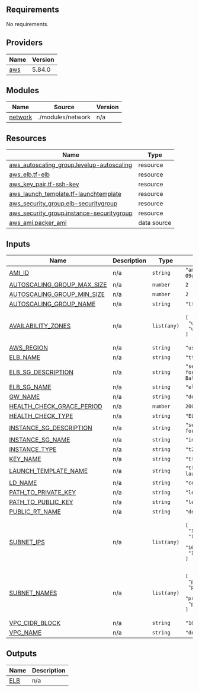 <!-- BEGIN_TF_DOCS -->
## Requirements

No requirements.

## Providers

| Name | Version |
|------|---------|
| <a name="provider_aws"></a> [aws](#provider\_aws) | 5.84.0 |

## Modules

| Name | Source | Version |
|------|--------|---------|
| <a name="module_network"></a> [network](#module\_network) | ./modules/network | n/a |

## Resources

| Name | Type |
|------|------|
| [aws_autoscaling_group.levelup-autoscaling](https://registry.terraform.io/providers/hashicorp/aws/latest/docs/resources/autoscaling_group) | resource |
| [aws_elb.tf-elb](https://registry.terraform.io/providers/hashicorp/aws/latest/docs/resources/elb) | resource |
| [aws_key_pair.tf-ssh-key](https://registry.terraform.io/providers/hashicorp/aws/latest/docs/resources/key_pair) | resource |
| [aws_launch_template.tf-launchtemplate](https://registry.terraform.io/providers/hashicorp/aws/latest/docs/resources/launch_template) | resource |
| [aws_security_group.elb-securitygroup](https://registry.terraform.io/providers/hashicorp/aws/latest/docs/resources/security_group) | resource |
| [aws_security_group.instance-securitygroup](https://registry.terraform.io/providers/hashicorp/aws/latest/docs/resources/security_group) | resource |
| [aws_ami.packer_ami](https://registry.terraform.io/providers/hashicorp/aws/latest/docs/data-sources/ami) | data source |

## Inputs

| Name | Description | Type | Default | Required |
|------|-------------|------|---------|:--------:|
| <a name="input_AMI_ID"></a> [AMI\_ID](#input\_AMI\_ID) | n/a | `string` | `"ami-09d3b3274b6c5d4aa"` | no |
| <a name="input_AUTOSCALING_GROUP_MAX_SIZE"></a> [AUTOSCALING\_GROUP\_MAX\_SIZE](#input\_AUTOSCALING\_GROUP\_MAX\_SIZE) | n/a | `number` | `2` | no |
| <a name="input_AUTOSCALING_GROUP_MIN_SIZE"></a> [AUTOSCALING\_GROUP\_MIN\_SIZE](#input\_AUTOSCALING\_GROUP\_MIN\_SIZE) | n/a | `number` | `2` | no |
| <a name="input_AUTOSCALING_GROUP_NAME"></a> [AUTOSCALING\_GROUP\_NAME](#input\_AUTOSCALING\_GROUP\_NAME) | n/a | `string` | `"tf-autoscaling"` | no |
| <a name="input_AVAILABILITY_ZONES"></a> [AVAILABILITY\_ZONES](#input\_AVAILABILITY\_ZONES) | n/a | `list(any)` | <pre>[<br/>  "us-east-1a",<br/>  "us-east-1b"<br/>]</pre> | no |
| <a name="input_AWS_REGION"></a> [AWS\_REGION](#input\_AWS\_REGION) | n/a | `string` | `"us-east-1"` | no |
| <a name="input_ELB_NAME"></a> [ELB\_NAME](#input\_ELB\_NAME) | n/a | `string` | `"tf-elb"` | no |
| <a name="input_ELB_SG_DESCRIPTION"></a> [ELB\_SG\_DESCRIPTION](#input\_ELB\_SG\_DESCRIPTION) | n/a | `string` | `"security group for Elastic Load Balancer"` | no |
| <a name="input_ELB_SG_NAME"></a> [ELB\_SG\_NAME](#input\_ELB\_SG\_NAME) | n/a | `string` | `"elb-sg"` | no |
| <a name="input_GW_NAME"></a> [GW\_NAME](#input\_GW\_NAME) | n/a | `string` | `"demo-gw"` | no |
| <a name="input_HEALTH_CHECK_GRACE_PERIOD"></a> [HEALTH\_CHECK\_GRACE\_PERIOD](#input\_HEALTH\_CHECK\_GRACE\_PERIOD) | n/a | `number` | `200` | no |
| <a name="input_HEALTH_CHECK_TYPE"></a> [HEALTH\_CHECK\_TYPE](#input\_HEALTH\_CHECK\_TYPE) | n/a | `string` | `"ELB"` | no |
| <a name="input_INSTANCE_SG_DESCRIPTION"></a> [INSTANCE\_SG\_DESCRIPTION](#input\_INSTANCE\_SG\_DESCRIPTION) | n/a | `string` | `"security group for instances"` | no |
| <a name="input_INSTANCE_SG_NAME"></a> [INSTANCE\_SG\_NAME](#input\_INSTANCE\_SG\_NAME) | n/a | `string` | `"instance-sg"` | no |
| <a name="input_INSTANCE_TYPE"></a> [INSTANCE\_TYPE](#input\_INSTANCE\_TYPE) | n/a | `string` | `"t2.micro"` | no |
| <a name="input_KEY_NAME"></a> [KEY\_NAME](#input\_KEY\_NAME) | n/a | `string` | `"tf-ssh-key"` | no |
| <a name="input_LAUNCH_TEMPLATE_NAME"></a> [LAUNCH\_TEMPLATE\_NAME](#input\_LAUNCH\_TEMPLATE\_NAME) | n/a | `string` | `"tf-launchtemplate"` | no |
| <a name="input_LD_NAME"></a> [LD\_NAME](#input\_LD\_NAME) | n/a | `string` | `"centos"` | no |
| <a name="input_PATH_TO_PRIVATE_KEY"></a> [PATH\_TO\_PRIVATE\_KEY](#input\_PATH\_TO\_PRIVATE\_KEY) | n/a | `string` | `"levelup_key"` | no |
| <a name="input_PATH_TO_PUBLIC_KEY"></a> [PATH\_TO\_PUBLIC\_KEY](#input\_PATH\_TO\_PUBLIC\_KEY) | n/a | `string` | `"levelup_key.pub"` | no |
| <a name="input_PUBLIC_RT_NAME"></a> [PUBLIC\_RT\_NAME](#input\_PUBLIC\_RT\_NAME) | n/a | `string` | `"demo-rt"` | no |
| <a name="input_SUBNET_IPS"></a> [SUBNET\_IPS](#input\_SUBNET\_IPS) | n/a | `list(any)` | <pre>[<br/>  "10.0.1.0/24",<br/>  "10.0.2.0/24",<br/>  "10.0.3.0/24",<br/>  "10.0.4.0/24"<br/>]</pre> | no |
| <a name="input_SUBNET_NAMES"></a> [SUBNET\_NAMES](#input\_SUBNET\_NAMES) | n/a | `list(any)` | <pre>[<br/>  "public-subnet-A",<br/>  "public-subnet-B",<br/>  "private-subnet-A",<br/>  "private-subnet-B"<br/>]</pre> | no |
| <a name="input_VPC_CIDR_BLOCK"></a> [VPC\_CIDR\_BLOCK](#input\_VPC\_CIDR\_BLOCK) | n/a | `string` | `"10.0.0.0/16"` | no |
| <a name="input_VPC_NAME"></a> [VPC\_NAME](#input\_VPC\_NAME) | n/a | `string` | `"demo-vpc"` | no |

## Outputs

| Name | Description |
|------|-------------|
| <a name="output_ELB"></a> [ELB](#output\_ELB) | n/a |
<!-- END_TF_DOCS -->